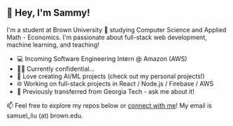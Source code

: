 ## 👋 Hey, I'm Sammy!

I'm a student at Brown University 🐻 studying Computer Science and Applied Math - Economics. I'm passionate about full-stack web development, machine learning, and teaching!

- 💻 Incoming Software Engineering Intern @ Amazon (AWS)
- 👨‍🏫 Currently confidential...
- 🤖 Love creating AI/ML projects (check out my personal projects!)
- 🌐 Working on full-stack projects in React / Node.js / Firebase / AWS
- 🐝 Previously transferred from Georgia Tech - ask me about it!

📫 Feel free to explore my repos below or [connect with me](mailto:samuel_liu@brown.edu)! My email is samuel_liu (at) brown.edu.
